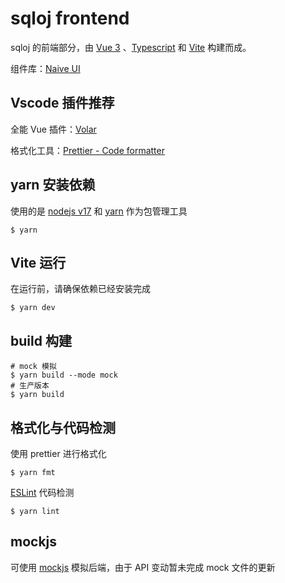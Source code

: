 # sqloj frontend

sqloj 的前端部分，由 [Vue 3](https://v3.cn.vuejs.org/) 、[Typescript](https://www.typescriptlang.org/) 和 [Vite](https://cn.vitejs.dev/) 构建而成。

组件库：[Naive UI](https://www.naiveui.com/zh-CN/os-theme)

## Vscode 插件推荐 

全能 Vue 插件：[Volar](https://marketplace.visualstudio.com/items?itemName=Vue.volar)

格式化工具：[Prettier - Code formatter](https://marketplace.visualstudio.com/items?itemName=esbenp.prettier-vscode)

## yarn 安装依赖

使用的是 [nodejs v17](https://nodejs.org/en/blog/release/v17.0.0/) 和 [yarn](https://www.yarnpkg.cn/) 作为包管理工具

```shell
$ yarn
```

## Vite 运行

在运行前，请确保依赖已经安装完成

```shell
$ yarn dev 
```

## build 构建

```shell
# mock 模拟
$ yarn build --mode mock
# 生产版本
$ yarn build
```

## 格式化与代码检测

使用 prettier 进行格式化

```shell
$ yarn fmt
```

[ESLint](https://eslint.org/) 代码检测

```shell
$ yarn lint
```

## mockjs

可使用 [mockjs](http://mockjs.com/) 模拟后端，由于 API 变动暂未完成 mock 文件的更新